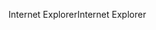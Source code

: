 <span data-ttu-id="3a971-101">Internet Explorer</span><span class="sxs-lookup"><span data-stu-id="3a971-101">Internet Explorer</span></span>